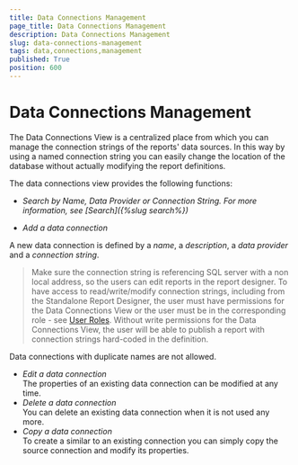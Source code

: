```yaml
---
title: Data Connections Management
page_title: Data Connections Management
description: Data Connections Management
slug: data-connections-management
tags: data,connections,management
published: True
position: 600
---
```


# Data Connections Management



The Data Connections View is a centralized place from which you can manage the connection strings of the reports' data sources. In this way by using a named connection string you can easily change the location of the database without actually modifying the report definitions.

The data connections view provides the following functions:

  - _Search by Name, Data Provider or Connection String. For more information, see [Search]({%slug search%})_

  - _Add a data connection_

A new data connection is defined by a _name_, a _description_, a _data provider_ and a _connection string_.
>Make sure the connection string is referencing SQL server with a non local address, so the users can edit reports in the report designer. To have access to read/write/modify connection strings, including from the Standalone Report Designer, the user must have permissions for the Data Connections View or the user must be in the corresponding role - see [User Roles](/user-management/user-roles.md). Without write permissions for the Data Connections View, the user will be able to publish a report with connection strings hard-coded in the definition.

Data connections with duplicate names are not allowed.

  - _Edit a data connection_  
The properties of an existing data connection can be modified at any time.
  - _Delete a data connection_  
You can delete an existing data connection when it is not used any more.
  - _Copy a data connection_  
To create a similar to an existing connection you can simply copy the source connection and modify its properties.
